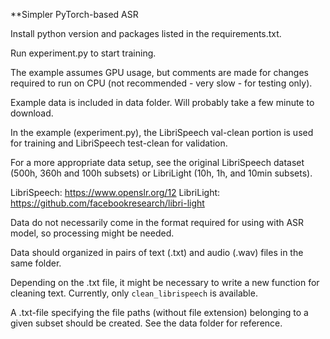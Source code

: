 **Simpler PyTorch-based ASR

Install python version and packages listed in the requirements.txt.

Run experiment.py to start training.

The example assumes GPU usage, but comments are made for changes required to run on CPU (not recommended - very slow - for testing only).

Example data is included in data folder. Will probably take a few minute to download.

In the example (experiment.py), the LibriSpeech val-clean portion is used for training and LibriSpeech test-clean for validation.

For a more appropriate data setup, see the original LibriSpeech dataset (500h, 360h and 100h subsets) or LibriLight (10h, 1h, and 10min subsets).

LibriSpeech: https://www.openslr.org/12
LibriLight: https://github.com/facebookresearch/libri-light

Data do not necessarily come in the format required for using with ASR model, so processing might be needed.

Data should organized in pairs of text (.txt) and audio (.wav) files in the same folder.

Depending on the .txt file, it might be necessary to write a new function for cleaning text. Currently, only `clean_librispeech` is available.

A .txt-file specifying the file paths (without file extension) belonging to a given subset should be created. See the data folder for reference.
